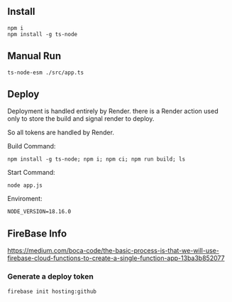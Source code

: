 ## Install
```shell
npm i
npm install -g ts-node
```

## Manual Run 
```shell
ts-node-esm ./src/app.ts 
```

## Deploy
Deployment is handled entirely by Render. there is a Render action used only to store the build and signal render to deploy.


So all tokens are handled by Render.


Build Command:
```shell
npm install -g ts-node; npm i; npm ci; npm run build; ls
```

Start Command:
```shell
node app.js
```

Enviroment:
```
NODE_VERSION=18.16.0
```

## FireBase Info
https://medium.com/boca-code/the-basic-process-is-that-we-will-use-firebase-cloud-functions-to-create-a-single-function-app-13ba3b852077

### Generate a deploy token
```shell
firebase init hosting:github
```
